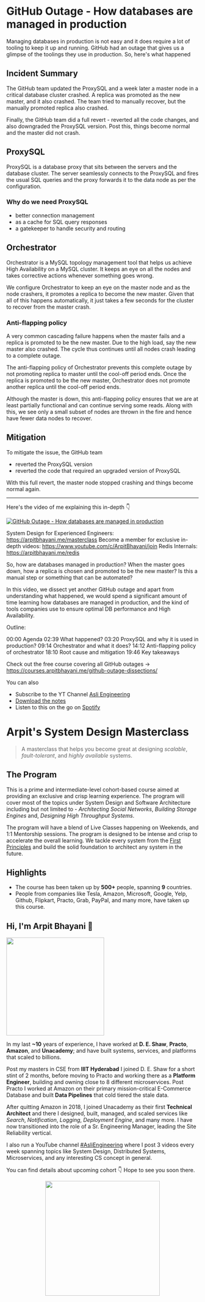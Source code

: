 GitHub Outage  - How databases are managed in production
===


Managing databases in production is not easy and it does require a lot of tooling to keep it up and running. GitHub had an outage that gives us a glimpse of the toolings they use in production. So, here's what happened

## Incident Summary

The GitHub team updated the ProxySQL and a week later a master node in a critical database cluster crashed. A replica was promoted as the new master, and it also crashed. The team tried to manually recover, but the manually promoted replica also crashed.

Finally, the GitHub team did a full revert - reverted all the code changes, and also downgraded the ProxySQL version. Post this, things become normal and the master did not crash.

## ProxySQL

ProxySQL is a database proxy that sits between the servers and the database cluster. The server seamlessly connects to the ProxySQL and fires the usual SQL queries and the proxy forwards it to the data node as per the configuration.

### Why do we need ProxySQL

- better connection management
- as a cache for SQL query responses
- a gatekeeper to handle security and routing

## Orchestrator

Orchestrator is a MySQL topology management tool that helps us achieve High Availability on a MySQL cluster. It keeps an eye on all the nodes and takes corrective actions whenever something goes wrong.

We configure Orchestrator to keep an eye on the master node and as the node crashers, it promotes a replica to become the new master. Given that all of this happens automatically, it just takes a few seconds for the cluster to recover from the master crash.

### Anti-flapping policy

A very common cascading failure happens when the master fails and a replica is promoted to be the new master. Due to the high load, say the new master also crashed. The cycle thus continues until all nodes crash leading to a complete outage.

The anti-flapping policy of Orchestrator prevents this complete outage by not promoting replica to master until the cool-off period ends. Once the replica is promoted to be the new master, Orchestrator does not promote another replica until the cool-off period ends.

Although the master is down, this anti-flapping policy ensures that we are at least partially functional and can continue serving some reads. Along with this, we see only a small subset of nodes are thrown in the fire and hence have fewer data nodes to recover.

## Mitigation

To mitigate the issue, the GitHub team

- reverted the ProxySQL version
- reverted the code that required an upgraded version of ProxySQL

With this full revert, the master node stopped crashing and things become normal again.
<hr />


<p>Here's the video of me explaining this in-depth 👇‍</p>

[![GitHub Outage  - How databases are managed in production](https://i.ytimg.com/vi/4mVJQJbw6Vw/mqdefault.jpg)](https://www.youtube.com/watch?v=4mVJQJbw6Vw)

System Design for Experienced Engineers: https://arpitbhayani.me/masterclass
Become a member for exclusive in-depth videos: https://www.youtube.com/c/ArpitBhayani/join
Redis Internals: https://arpitbhayani.me/redis

So, how are databases managed in production? When the master goes down, how a replica is chosen and promoted to be the new master? Is this a manual step or something that can be automated?

In this video, we dissect yet another GitHub outage and apart from understanding what happened, we would spend a significant amount of time learning how databases are managed in production, and the kind of tools companies use to ensure optimal DB performance and High Availability.

Outline:

00:00 Agenda
02:39 What happened?
03:20 ProxySQL and why it is used in production?
09:14 Orchestrator and what it does?
14:12 Anti-flapping policy of orchestrator
18:10 Root cause and mitigation
19:46 Key takeaways

Check out the free course covering all GitHub outages →  https://courses.arpitbhayani.me/github-outage-dissections/

You can also
 - Subscribe to the YT Channel [Asli Engineering](https://youtube.com/c/ArpitBhayani)
 - [Download the notes](https://drive.google.com/file/d/1Fqad5kpmlvrNMFXSojlOvBwOAOu7c2nd/view?usp=sharing)
 - Listen to this on the go on [Spotify](https://open.spotify.com/show/7qMoamm2iZQrsPVm6IQLoD)

# Arpit's System Design Masterclass

> A masterclass that helps you become great at designing _scalable_, _fault-tolerant_, and _highly available_ systems.

## The Program

This is a prime and intermediate-level cohort-based course aimed at providing an exclusive and crisp learning experience. The program will cover most of the topics under System Design and Software Architecture including but not limited to - _Architecting Social Networks_, _Building Storage Engines_ and, _Designing High Throughput Systems_.

The program will have a blend of Live Classes happening on Weekends, and 1:1 Mentorship sessions. The program is designed to be intense and crisp to accelerate the overall learning. We tackle every system from the [First Principles](https://en.wikipedia.org/wiki/First_principle) and build the solid foundation to architect any system in the future.


## Highlights

 - The course has been taken up by __500+__ people, spanning __9__ countries.
 - People from companies like Tesla, Amazon, Microsoft, Google, Yelp, Github, Flipkart, Practo, Grab, PayPal, and many more, have taken up this course.


## Hi, I'm Arpit Bhayani 👋

<img width="256px" src="https://arpitbhayani.me/static/img/arpit.jpg" />

In my last **~10** years of experience, I have worked at **D. E. Shaw**, **Practo**, **Amazon**, and **Unacademy**; and have built systems, services, and platforms that scaled to billions.

Post my masters in CSE from **IIIT Hyderabad** I joined D. E. Shaw for a short stint of 2 months, before moving to Practo and working there as a **Platform Engineer**, building and owning close to 8 different microservices. Post Practo I worked at Amazon on their primary mission-critical E-Commerce Database and built **Data Pipelines** that cold tiered the stale data.

After quitting Amazon in 2018, I joined Unacademy as their first **Technical Architect** and there I designed, built, managed, and scaled services like _Search_, _Notification_, _Logging_, _Deployment Engine_, and many more. I have now transitioned into the role of a Sr. Engineering Manager, leading the Site Reliability vertical.

I also run a YouTube channel [#AsliEngineering](https://www.youtube.com/c/ArpitBhayani) where I post 3 videos every week spanning topics like System Design, Distributed Systems, Microservices, and any interesting CS concept in general.

You can find details about upcoming cohort 👇‍ Hope to see you soon there.

<center>
<a target="_blank" href="https://arpitbhayani.me/masterclass">
<img src="https://user-images.githubusercontent.com/4745789/137859181-d4499cf4-ce65-4466-8b88-a078ece0f081.PNG" width="300px" />
</a>
</center>